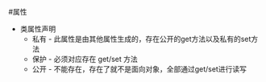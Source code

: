 #属性

* 类属性声明
    + 私有 - 此属性是由其他属性生成的，存在公开的get方法以及私有的set方法
    + 保护 - 必须对应存在 get/set 方法
    + 公开 - 不能存在，存在了就不是面向对象，全部通过get/set进行读写

    